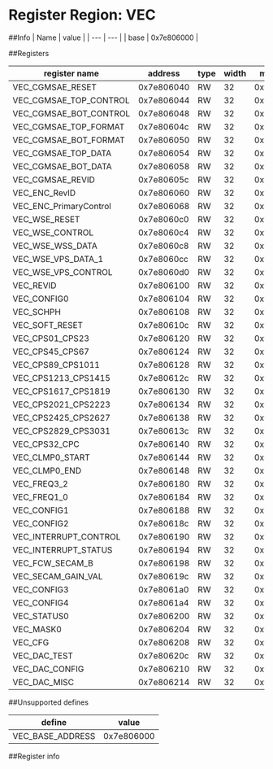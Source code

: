 # Register Region: VEC


##Info
| Name | value |
| --- | --- |
| base | 0x7e806000 |

##Registers

| register name | address | type | width | mask | reset |
| --- | --- | --- | --- | --- | --- |
| VEC_CGMSAE_RESET | 0x7e806040 | RW | 32 | 0xffffffff |  |
| VEC_CGMSAE_TOP_CONTROL | 0x7e806044 | RW | 32 | 0xffffffff |  |
| VEC_CGMSAE_BOT_CONTROL | 0x7e806048 | RW | 32 | 0xffffffff |  |
| VEC_CGMSAE_TOP_FORMAT | 0x7e80604c | RW | 32 | 0xffffffff |  |
| VEC_CGMSAE_BOT_FORMAT | 0x7e806050 | RW | 32 | 0xffffffff |  |
| VEC_CGMSAE_TOP_DATA | 0x7e806054 | RW | 32 | 0xffffffff |  |
| VEC_CGMSAE_BOT_DATA | 0x7e806058 | RW | 32 | 0xffffffff |  |
| VEC_CGMSAE_REVID | 0x7e80605c | RW | 32 | 0xffffffff |  |
| VEC_ENC_RevID | 0x7e806060 | RW | 32 | 0xffffffff |  |
| VEC_ENC_PrimaryControl | 0x7e806068 | RW | 32 | 0xffffffff |  |
| VEC_WSE_RESET | 0x7e8060c0 | RW | 32 | 0xffffffff |  |
| VEC_WSE_CONTROL | 0x7e8060c4 | RW | 32 | 0xffffffff |  |
| VEC_WSE_WSS_DATA | 0x7e8060c8 | RW | 32 | 0xffffffff |  |
| VEC_WSE_VPS_DATA_1 | 0x7e8060cc | RW | 32 | 0xffffffff |  |
| VEC_WSE_VPS_CONTROL | 0x7e8060d0 | RW | 32 | 0xffffffff |  |
| VEC_REVID | 0x7e806100 | RW | 32 | 0xffffffff |  |
| VEC_CONFIG0 | 0x7e806104 | RW | 32 | 0xffffffff |  |
| VEC_SCHPH | 0x7e806108 | RW | 32 | 0xffffffff |  |
| VEC_SOFT_RESET | 0x7e80610c | RW | 32 | 0xffffffff |  |
| VEC_CPS01_CPS23 | 0x7e806120 | RW | 32 | 0xffffffff |  |
| VEC_CPS45_CPS67 | 0x7e806124 | RW | 32 | 0xffffffff |  |
| VEC_CPS89_CPS1011 | 0x7e806128 | RW | 32 | 0xffffffff |  |
| VEC_CPS1213_CPS1415 | 0x7e80612c | RW | 32 | 0xffffffff |  |
| VEC_CPS1617_CPS1819 | 0x7e806130 | RW | 32 | 0xffffffff |  |
| VEC_CPS2021_CPS2223 | 0x7e806134 | RW | 32 | 0xffffffff |  |
| VEC_CPS2425_CPS2627 | 0x7e806138 | RW | 32 | 0xffffffff |  |
| VEC_CPS2829_CPS3031 | 0x7e80613c | RW | 32 | 0xffffffff |  |
| VEC_CPS32_CPC | 0x7e806140 | RW | 32 | 0xffffffff |  |
| VEC_CLMP0_START | 0x7e806144 | RW | 32 | 0xffffffff |  |
| VEC_CLMP0_END | 0x7e806148 | RW | 32 | 0xffffffff |  |
| VEC_FREQ3_2 | 0x7e806180 | RW | 32 | 0xffffffff |  |
| VEC_FREQ1_0 | 0x7e806184 | RW | 32 | 0xffffffff |  |
| VEC_CONFIG1 | 0x7e806188 | RW | 32 | 0xffffffff |  |
| VEC_CONFIG2 | 0x7e80618c | RW | 32 | 0xffffffff |  |
| VEC_INTERRUPT_CONTROL | 0x7e806190 | RW | 32 | 0xffffffff |  |
| VEC_INTERRUPT_STATUS | 0x7e806194 | RW | 32 | 0xffffffff |  |
| VEC_FCW_SECAM_B | 0x7e806198 | RW | 32 | 0xffffffff |  |
| VEC_SECAM_GAIN_VAL | 0x7e80619c | RW | 32 | 0xffffffff |  |
| VEC_CONFIG3 | 0x7e8061a0 | RW | 32 | 0xffffffff |  |
| VEC_CONFIG4 | 0x7e8061a4 | RW | 32 | 0xffffffff |  |
| VEC_STATUS0 | 0x7e806200 | RW | 32 | 0xffffffff |  |
| VEC_MASK0 | 0x7e806204 | RW | 32 | 0xffffffff |  |
| VEC_CFG | 0x7e806208 | RW | 32 | 0xffffffff |  |
| VEC_DAC_TEST | 0x7e80620c | RW | 32 | 0xffffffff |  |
| VEC_DAC_CONFIG | 0x7e806210 | RW | 32 | 0xffffffff |  |
| VEC_DAC_MISC | 0x7e806214 | RW | 32 | 0xffffffff |  |

##Unsupported defines

| define | value |
| --- | --- |
| VEC_BASE_ADDRESS | 0x7e806000 |

##Register info


